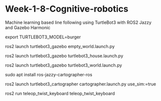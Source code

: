 # Week-1-8-Cognitive-robotics
Machine learning based line following using TurtleBot3 with ROS2 Jazzy and Gazebo Harmonic


export TURTLEBOT3_MODEL=burger

ros2 launch turtlebot3_gazebo empty_world.launch.py

ros2 launch turtlebot3_gazebo turtlebot3_house.launch.py

ros2 launch turtlebot3_gazebo turtlebot3_world.launch.py


sudo apt install ros-jazzy-cartographer-ros

ros2 launch turtlebot3_cartographer cartographer.launch.py use_sim:=true

ros2 run teleop_twist_keyboard teleop_twist_keyboard 